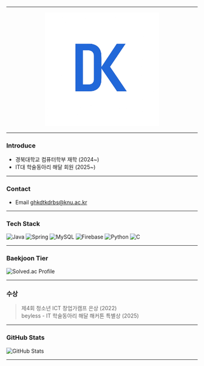 <!-- dev.Kyun 로고 이미지 -->

---
<p align="center">
  <img src="https://github.com/Kyun-h/asset/blob/main/DKgithub.png?raw=true" width="300"/>
</p>

<!-- <p align="center">Dev_Kyun</p> -->

---

### Introduce

- 경북대학교 컴퓨터학부 재학 (2024~)
- IT대 학술동아리 해달 회원 (2025~)
   
---

### Contact

- Email ghkdtkdrbs@knu.ac.kr

---


### Tech Stack

![Java](https://img.shields.io/badge/Java-007396?style=for-the-badge&logo=openjdk&logoColor=white)
![Spring](https://img.shields.io/badge/Spring-6DB33F?style=for-the-badge&logo=spring&logoColor=white)
![MySQL](https://img.shields.io/badge/MySQL-4479A1?style=for-the-badge&logo=mysql&logoColor=white)
![Firebase](https://img.shields.io/badge/Firebase-FFCA28?style=for-the-badge&logo=firebase)
![Python](https://img.shields.io/badge/Python-3776AB?style=for-the-badge&logo=python&logoColor=white)
![C](https://img.shields.io/badge/C-00599C?style=for-the-badge&logo=c&logoColor=white)

---
### Baekjoon Tier

![Solved.ac Profile](http://mazassumnida.wtf/api/v2/generate_badge?boj=ghkdtkdrbs)

---

### 수상

> 제4회 청소년 ICT 창업가캠프 은상 (2022)  
> beyless - IT 학술동아리 해달 해커톤 특별상 (2025)   
  
---


### GitHub Stats


![GitHub Stats](https://github-readme-stats.vercel.app/api?username=Kyun-h&show_icons=true&theme=tokyonight)


--- 
